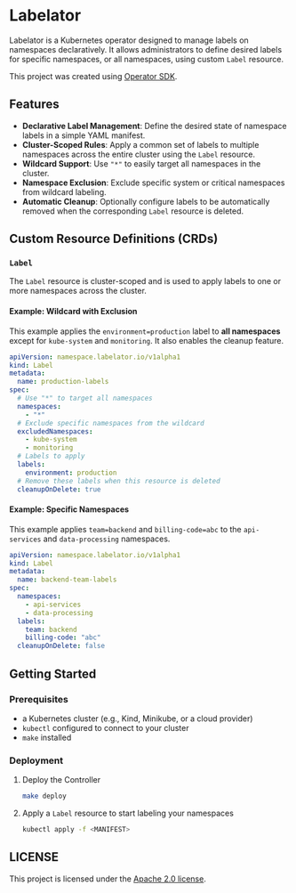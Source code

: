 # Labelator

Labelator is a Kubernetes operator designed to manage labels on namespaces declaratively. It allows administrators to define desired labels for specific namespaces, or all namespaces, using custom `Label` resource.

This project was created using [Operator SDK](https://sdk.operatorframework.io/).

## Features

- **Declarative Label Management**: Define the desired state of namespace labels in a simple YAML manifest.
- **Cluster-Scoped Rules**: Apply a common set of labels to multiple namespaces across the entire cluster using the `Label` resource.
- **Wildcard Support**: Use `"*"` to easily target all namespaces in the cluster.
- **Namespace Exclusion**: Exclude specific system or critical namespaces from wildcard labeling.
- **Automatic Cleanup**: Optionally configure labels to be automatically removed when the corresponding `Label` resource is deleted.

## Custom Resource Definitions (CRDs)

### `Label`

The `Label` resource is cluster-scoped and is used to apply labels to one or more namespaces across the cluster.

#### Example: Wildcard with Exclusion

This example applies the `environment=production` label to **all namespaces** except for `kube-system` and `monitoring`. It also enables the cleanup feature.

```yaml
apiVersion: namespace.labelator.io/v1alpha1
kind: Label
metadata:
  name: production-labels
spec:
  # Use "*" to target all namespaces
  namespaces:
    - "*"
  # Exclude specific namespaces from the wildcard
  excludedNamespaces:
    - kube-system
    - monitoring
  # Labels to apply
  labels:
    environment: production
  # Remove these labels when this resource is deleted
  cleanupOnDelete: true
```

#### Example: Specific Namespaces

This example applies `team=backend` and `billing-code=abc` to the `api-services` and `data-processing` namespaces.

```yaml
apiVersion: namespace.labelator.io/v1alpha1
kind: Label
metadata:
  name: backend-team-labels
spec:
  namespaces:
    - api-services
    - data-processing
  labels:
    team: backend
    billing-code: "abc"
  cleanupOnDelete: false
```

## Getting Started

### Prerequisites

- a Kubernetes cluster (e.g., Kind, Minikube, or a cloud provider)
- `kubectl` configured to connect to your cluster
- `make` installed

### Deployment

1. Deploy the Controller

    ```bash
    make deploy
    ```

2. Apply a `Label` resource to start labeling your namespaces

    ```bash
    kubectl apply -f <MANIFEST>
    ```

## LICENSE

This project is licensed under the [Apache 2.0 license](LICENSE).
